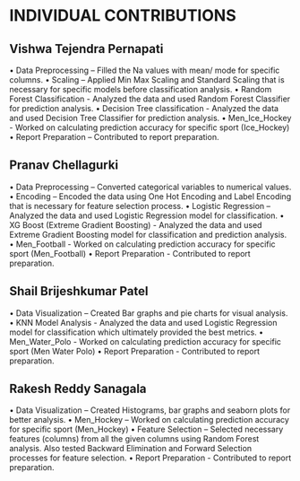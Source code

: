 #                           INDIVIDUAL CONTRIBUTIONS

## Vishwa Tejendra Pernapati
•	Data Preprocessing – Filled the Na values with mean/ mode for specific columns.
•	Scaling – Applied Min Max Scaling and Standard Scaling that is necessary for specific models before classification analysis.
•	Random Forest Classification - Analyzed the data and used Random Forest Classifier for prediction analysis.
•	Decision Tree classification - Analyzed the data and used Decision Tree Classifier for prediction analysis.
•	Men_Ice_Hockey - Worked on calculating prediction accuracy for specific sport (Ice_Hockey)
•	Report Preparation – Contributed to report preparation.

## Pranav Chellagurki
•	Data Preprocessing – Converted categorical variables to numerical values.
•	Encoding – Encoded the data using One Hot Encoding and Label Encoding that is necessary for feature selection process.
•	Logistic Regression – Analyzed the data and used Logistic Regression model for classification.
•	XG Boost (Extreme Gradient Boosting) - Analyzed the data and used Extreme Gradient Boosting model for classification and prediction analysis.
•	Men_Football - Worked on calculating prediction accuracy for specific sport (Men_Football)
•	Report Preparation - Contributed to report preparation.

## Shail Brijeshkumar Patel
•	Data Visualization – Created Bar graphs and pie charts for visual analysis.
•	KNN Model Analysis - Analyzed the data and used Logistic Regression model for classification which ultimately provided the best metrics.
•	Men_Water_Polo - Worked on calculating prediction accuracy for specific sport (Men Water Polo)
•	Report Preparation - Contributed to report preparation.

## Rakesh Reddy Sanagala
•	Data Visualization – Created Histograms, bar graphs and seaborn plots for better analysis.
•	Men_Hockey – Worked on calculating prediction accuracy for specific sport (Men_Hockey)
•	Feature Selection – Selected necessary features (columns) from all the given columns using Random Forest analysis. Also tested Backward Elimination and Forward Selection processes for feature selection.
•	Report Preparation - Contributed to report preparation.